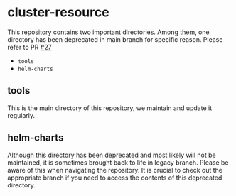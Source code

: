 # cluster-resource

This repository contains two important directories. Among them, one directory has been deprecated in main branch for specific reason. Please refer to PR [#27](https://github.com/vessl-ai/cluster-resources/pull/27)

- `tools`
- `helm-charts`

## tools
This is the main directory of this repository, we maintain and update it regularly.

## helm-charts
Although this directory has been deprecated and most likely will not be maintained, it is sometimes brought back to life in legacy branch. Please be aware of this when navigating the repository. It is crucial to check out the appropriate branch if you need to access the contents of this deprecated directory. 
